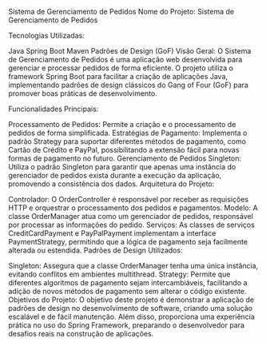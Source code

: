  Sistema de Gerenciamento de Pedidos
Nome do Projeto: Sistema de Gerenciamento de Pedidos

Tecnologias Utilizadas:

Java
Spring Boot
Maven
Padrões de Design (GoF)
Visão Geral: O Sistema de Gerenciamento de Pedidos é uma aplicação web desenvolvida para gerenciar e processar pedidos de forma eficiente. O projeto utiliza o framework Spring Boot para facilitar a criação de aplicações Java, implementando padrões de design clássicos do Gang of Four (GoF) para promover boas práticas de desenvolvimento.

Funcionalidades Principais:

Processamento de Pedidos: Permite a criação e o processamento de pedidos de forma simplificada.
Estratégias de Pagamento: Implementa o padrão Strategy para suportar diferentes métodos de pagamento, como Cartão de Crédito e PayPal, possibilitando a extensão fácil para novas formas de pagamento no futuro.
Gerenciamento de Pedidos Singleton: Utiliza o padrão Singleton para garantir que apenas uma instância do gerenciador de pedidos exista durante a execução da aplicação, promovendo a consistência dos dados.
Arquitetura do Projeto:

Controlador: O OrderController é responsável por receber as requisições HTTP e orquestrar o processamento dos pedidos e pagamentos.
Modelo: A classe OrderManager atua como um gerenciador de pedidos, responsável por processar as informações do pedido.
Serviços: As classes de serviços CreditCardPayment e PayPalPayment implementam a interface PaymentStrategy, permitindo que a lógica de pagamento seja facilmente alterada ou estendida.
Padrões de Design Utilizados:

Singleton: Assegura que a classe OrderManager tenha uma única instância, evitando conflitos em ambientes multithread.
Strategy: Permite que diferentes algoritmos de pagamento sejam intercambiáveis, facilitando a adição de novos métodos de pagamento sem alterar o código existente.
Objetivos do Projeto: O objetivo deste projeto é demonstrar a aplicação de padrões de design no desenvolvimento de software, criando uma solução escalável e de fácil manutenção. Além disso, proporciona uma experiência prática no uso do Spring Framework, preparando o desenvolvedor para desafios reais na construção de aplicações.


